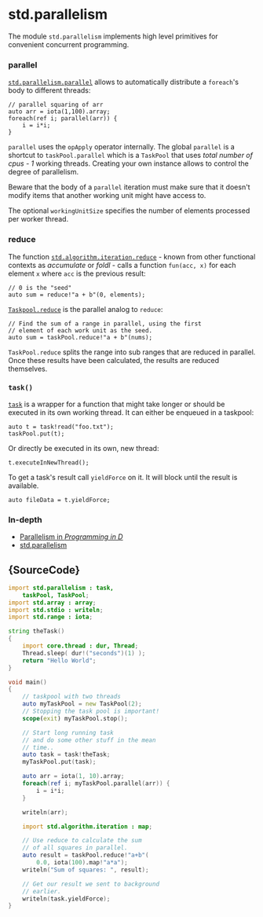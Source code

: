 # std.parallelism

The module `std.parallelism` implements
high level primitives for convenient concurrent programming.

### parallel

[`std.parallelism.parallel`](http://dlang.org/phobos/std_parallelism.html#.parallel) allows to automatically distribute
a `foreach`'s body to different threads:

    // parallel squaring of arr
    auto arr = iota(1,100).array;
    foreach(ref i; parallel(arr)) {
        i = i*i;
    }

`parallel` uses the `opApply` operator internally.
The global `parallel`  is a shortcut to `taskPool.parallel`
which is a `TaskPool` that uses *total number of cpus - 1*
working threads. Creating your own instance allows
to control the degree of parallelism.

Beware that the body of a `parallel` iteration must
make sure that it doesn't modify items that another
working unit might have access to.

The optional `workingUnitSize` specifies the number of elements processed
per worker thread.

### reduce

The function
[`std.algorithm.iteration.reduce`](http://dlang.org/phobos/std_algorithm_iteration.html#reduce) -
known from other functional contexts as *accumulate* or *foldl* -
calls a function `fun(acc, x)` for each element `x`
where `acc` is the previous result:

    // 0 is the "seed"
    auto sum = reduce!"a + b"(0, elements);

[`Taskpool.reduce`](http://dlang.org/phobos/std_parallelism.html#.TaskPool.reduce)
is the parallel analog to `reduce`:

    // Find the sum of a range in parallel, using the first
    // element of each work unit as the seed.
    auto sum = taskPool.reduce!"a + b"(nums);

`TaskPool.reduce` splits the range into
sub ranges that are reduced in parallel. Once these
results have been calculated, the results are reduced
themselves.

### `task()`

[`task`](http://dlang.org/phobos/std_parallelism.html#.task) is a wrapper for a function
that might take longer or should be executed in
its own working thread. It can either be enqueued
in a taskpool:

    auto t = task!read("foo.txt");
    taskPool.put(t);

Or directly be executed in its own, new thread:

    t.executeInNewThread();

To get a task's result call `yieldForce`
on it. It will block until the result is available.

    auto fileData = t.yieldForce;

### In-depth

- [Parallelism in _Programming in D_](http://ddili.org/ders/d.en/parallelism.html)
- [std.parallelism](http://dlang.org/phobos/std_parallelism.html)

## {SourceCode}

```d
import std.parallelism : task,
    taskPool, TaskPool;
import std.array : array;
import std.stdio : writeln;
import std.range : iota;

string theTask()
{
    import core.thread : dur, Thread;
    Thread.sleep( dur!("seconds")(1) );
    return "Hello World";
}

void main()
{
    // taskpool with two threads
    auto myTaskPool = new TaskPool(2);
    // Stopping the task pool is important!
    scope(exit) myTaskPool.stop();

    // Start long running task
    // and do some other stuff in the mean
    // time..
    auto task = task!theTask;
    myTaskPool.put(task);

    auto arr = iota(1, 10).array;
    foreach(ref i; myTaskPool.parallel(arr)) {
        i = i*i;
    }

    writeln(arr);

    import std.algorithm.iteration : map;

    // Use reduce to calculate the sum
    // of all squares in parallel.
    auto result = taskPool.reduce!"a+b"(
        0.0, iota(100).map!"a*a");
    writeln("Sum of squares: ", result);

    // Get our result we sent to background
    // earlier.
    writeln(task.yieldForce);
}
```

